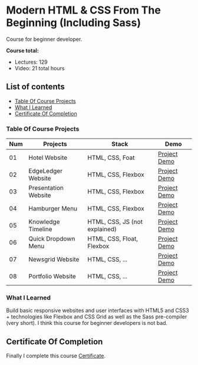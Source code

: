 # Modern HTML & CSS From The Beginning (Including Sass)

Course for beginner developer.

**Course total:**

- Lectures: 129
- Video: 21 total hours

## List of contents

- [Table Of Course Projects](#table-of-course-projects)
- [What I Learned](#what-i-learned)
- [Certificate Of Completion](#certificate-of-completion)

### Table Of Course Projects

| Num | Projects             | Stack                         | Demo                                                                                                            |
| --- | -------------------- | ----------------------------- | --------------------------------------------------------------------------------------------------------------- |
| 01  | Hotel Website        | HTML, CSS, Foat               | [Project Demo](https://kayyrbeks.github.io/udemy-courses/01-modern-html-css/01-hotel-website/index.html)        |
| 02  | EdgeLedger Website   | HTML, CSS, Flexbox            | [Project Demo](https://kayyrbeks.github.io/udemy-courses/01-modern-html-css/02-edgeledger-website/index.html)   |
| 03  | Presentation Website | HTML, CSS, Flexbox            | [Project Demo](https://kayyrbeks.github.io/udemy-courses/01-modern-html-css/03-presentation-website/index.html) |
| 04  | Hamburger Menu       | HTML, CSS, Flexbox            | [Project Demo](https://kayyrbeks.github.io/udemy-courses/01-modern-html-css/04-hamburger-menu/index.html)       |
| 05  | Knowledge Timeline   | HTML, CSS, JS (not explained) | [Project Demo](https://kayyrbeks.github.io/udemy-courses/01-modern-html-css/05-knowledge-timeline/index.html)   |
| 06  | Quick Dropdown Menu  | HTML, CSS, Float, Flexbox     | [Project Demo](https://kayyrbeks.github.io/udemy-courses/01-modern-html-css/06-quick-dropdown-menu/index.html)  |
| 07  | Newsgrid Website     | HTML, CSS, ...                | [Project Demo](#)                                                                                               |
| 08  | Portfolio Website    | HTML, CSS, ...                | [Project Demo](#)                                                                                               |

### What I Learned

Build basic responsive websites and user interfaces with HTML5 and CSS3 + technologies like Flexbox and CSS Grid as well as the Sass pre-compiler (very short). I think this course for beginner developers is not bad.

## Certificate Of Completion

Finally I complete this course [Certificate](#).
